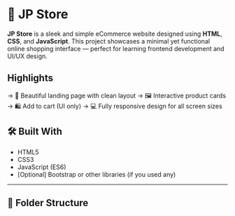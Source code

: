 # 🛒 JP Store

**JP Store** is a sleek and simple eCommerce website designed using **HTML**, **CSS**, and **JavaScript**. This project showcases a minimal yet functional online shopping interface — perfect for learning frontend development and UI/UX design.

##  Highlights

-> 🧾 Beautiful landing page with clean layout
-> 🖼️ Interactive product cards
-> 🛍️ Add to cart (UI only)
-> 💻 Fully responsive design for all screen sizes

## 🛠️ Built With

- HTML5
- CSS3
- JavaScript (ES6)
- [Optional] Bootstrap or other libraries (if you used any)

---

## 📂 Folder Structure


